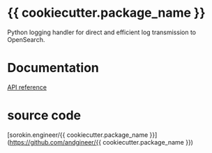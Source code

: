# {{ cookiecutter.package_name }}

Python logging handler for direct and efficient log transmission to 
OpenSearch. 

# Documentation

[API reference](api-reference/index.md)

# source code

[sorokin.engineer/{{ cookiecutter.package_name }}](https://github.com/andgineer/{{ cookiecutter.package_name }})
